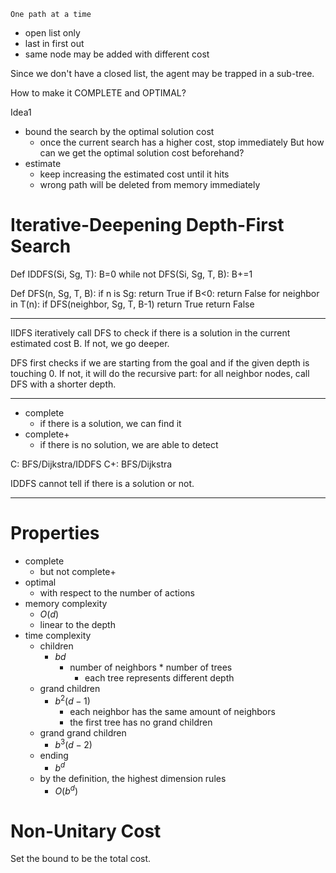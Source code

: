 	One path at a time

- open list only
- last in first out
- same node may be added with different cost

Since we don't have a closed list, the agent may be trapped in a sub-tree.

How to make it COMPLETE and OPTIMAL?

Idea1
- bound the search by the optimal solution cost
	- once the current search has a higher cost, stop immediately
But how can we get the optimal solution cost beforehand?
- estimate
	- keep increasing the estimated cost until it hits
	- wrong path will be deleted from memory immediately

# Iterative-Deepening Depth-First Search
Def IDDFS(Si, Sg, T):
	B=0
	while not DFS(Si, Sg, T, B):
		B+=1

Def DFS(n, Sg, T, B):
	if n is Sg:
		return True
	if B<0:
		return False
	for neighbor in T(n):
		if DFS(neighbor, Sg, T, B-1)
			return True
	return False

---
IIDFS iteratively call DFS to check if there is a solution in the current estimated cost B. If not, we go deeper.

DFS first checks if we are starting from the goal and if the given depth is touching 0. If not, it will do the recursive part: for all neighbor nodes, call DFS with a shorter depth.

---
- complete
	- if there is a solution, we can find it
- complete+
	- if there is no solution, we are able to detect

C: BFS/Dijkstra/IDDFS
C+: BFS/Dijkstra

IDDFS cannot tell if there is a solution or not.

---
# Properties
- complete
	- but not complete+
- optimal
	- with respect to the number of actions
- memory complexity
	- $O(d)$
	- linear to the depth
- time complexity
	- children
		- $bd$
			- number of neighbors \* number of trees
				- each tree represents different depth
	- grand children
		- $b^2(d-1)$
			- each neighbor has the same amount of neighbors
			- the first tree has no grand children
	- grand grand children
		- $b^3(d-2)$
	- ending
		- $b^d$
	- by the definition, the highest dimension rules
		- $O(b^d)$

# Non-Unitary Cost

Set the bound to be the total cost.

